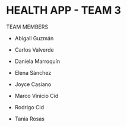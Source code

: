 # HEALTH APP - TEAM 3

TEAM MEMBERS


* Abigail Guzmán

* Carlos Valverde

* Daniela Marroquín 

* Elena Sánchez 

* Joyce Casiano

* Marco Vinicio Cid

* Rodrigo Cid

* Tania Rosas
